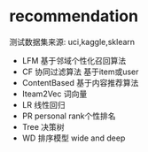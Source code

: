 #  recommendation 
  测试数据集来源:  uci,kaggle,sklearn
- LFM    基于邻域个性化召回算法
- CF  协同过滤算法  基于item或user
- ContentBased 基于内容推荐算法
- Iteam2Vec   词向量
- LR  线性回归
- PR  personal   rank个性排名
- Tree 决策树
- WD   排序模型  wide and deep

